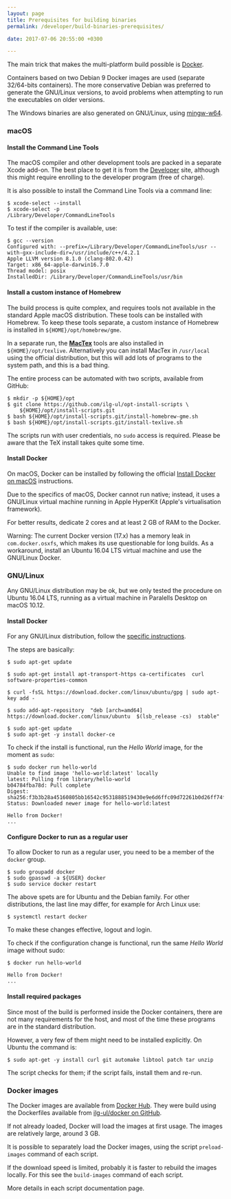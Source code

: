 ```yaml
---
layout: page
title: Prerequisites for building binaries
permalink: /developer/build-binaries-prerequisites/

date: 2017-07-06 20:55:00 +0300

---
```


The main trick that makes the multi-platform build possible is [Docker](https://www.docker.com).

Containers based on two Debian 9 Docker images are used (separate 32/64-bits containers). The more conservative Debian was preferred to generate the GNU/Linux versions, to avoid problems when attempting to run the executables on older versions.

The Windows binaries are also generated on GNU/Linux, using [mingw-w64](http://mingw-w64.org).

### macOS

#### Install the Command Line Tools

The macOS compiler and other development tools are packed in a separate Xcode add-on. The best place to get it is from the [Developer](https://developer.apple.com/xcode/downloads/) site, although this might require enrolling to the developer program (free of charge).

It is also possible to install the Command Line Tools via a command line:

```console
$ xcode-select --install
$ xcode-select -p
/Library/Developer/CommandLineTools
```

To test if the compiler is available, use:

```console
$ gcc --version
Configured with: --prefix=/Library/Developer/CommandLineTools/usr --with-gxx-include-dir=/usr/include/c++/4.2.1
Apple LLVM version 8.1.0 (clang-802.0.42)
Target: x86_64-apple-darwin16.7.0
Thread model: posix
InstalledDir: /Library/Developer/CommandLineTools/usr/bin
```

#### Install a custom instance of Homebrew

The build process is quite complex, and requires tools not available in the standard Apple macOS distribution. These tools can be installed with Homebrew. To keep these tools separate, a custom instance of Homebrew is installed in `${HOME}/opt/homebrew/gme`. 

In a separate run, the **[MacTex](http://www.tug.org/mactex/)** tools are also installed in `${HOME}/opt/texlive`. Alternatively you can install MacTex in `/usr/local` using the official distribution, but this will add lots of programs to the system path, and this is a bad thing.

The entire process can be automated with two scripts, available from GitHub:

```
$ mkdir -p ${HOME}/opt
$ git clone https://github.com/ilg-ul/opt-install-scripts \
    ${HOME}/opt/install-scripts.git
$ bash ${HOME}/opt/install-scripts.git/install-homebrew-gme.sh
$ bash ${HOME}/opt/install-scripts.git/install-texlive.sh
```

The scripts run with user credentials, no `sudo` access is required. Please be aware that the TeX install takes quite some time.

#### Install Docker

On macOS, Docker can be installed by following the official [Install Docker on macOS](https://docs.docker.com/docker-for-mac/install/) instructions.

Due to the specifics of macOS, Docker cannot run native; instead, it uses a GNU/Linux virtual machine running in Apple HyperKit (Apple's virtualisation framework).

For better results, dedicate 2 cores and at least 2 GB of RAM to the Docker.

Warning: The current Docker version (17.x) has a memory leak in `com.docker.osxfs`, which makes its use questionable for long builds. As a workaround, install an Ubuntu 16.04 LTS virtual machine and use the GNU/Linux Docker.

### GNU/Linux

Any GNU/Linux distribution may be ok, but we only tested the procedure on Ubuntu 16.04 LTS, running as a virtual machine in Paralells Desktop on macOS 10.12.

#### Install Docker

For any GNU/Linux distribution, follow the [specific instructions](https://docs.docker.com/engine/installation/linux/docker-ce/ubuntu/#install-using-the-repository).

The steps are basically:

```console
$ sudo apt-get update

$ sudo apt-get install apt-transport-https ca-certificates  curl software-properties-common

$ curl -fsSL https://download.docker.com/linux/ubuntu/gpg | sudo apt-key add -

$ sudo add-apt-repository  "deb [arch=amd64] https://download.docker.com/linux/ubuntu  $(lsb_release -cs)  stable"

$ sudo apt-get update
$ sudo apt-get -y install docker-ce
```

To check if the install is functional, run the _Hello World_ image, for the moment as `sudo`:

```console
$ sudo docker run hello-world
Unable to find image 'hello-world:latest' locally
latest: Pulling from library/hello-world
b04784fba78d: Pull complete 
Digest: sha256:f3b3b28a45160805bb16542c9531888519430e9e6d6ffc09d72261b0d26ff74f
Status: Downloaded newer image for hello-world:latest

Hello from Docker!
...
```

#### Configure Docker to run as a regular user

To allow Docker to run as a regular user, you need to be a member of the `docker` group.

```console
$ sudo groupadd docker
$ sudo gpasswd -a ${USER} docker
$ sudo service docker restart
```

The above spets are for Ubuntu and the Debian family. For other distributions, the last line may differ, for example for Arch Linux use:

```console
$ systemctl restart docker
```

To make these changes effective, logout and login.

To check if the configuration change is functional, run the same _Hello World_ image without sudo:

```console
$ docker run hello-world

Hello from Docker!
...
```

#### Install required packages

Since most of the build is performed inside the Docker containers, there are not many requirements for the host, and most of the time these programs are in the standard distribution.

However, a very few of them might need to be installed explicitly. On Ubuntu the command is:

```console
$ sudo apt-get -y install curl git automake libtool patch tar unzip
```

The script checks for them; if the script fails, install them and re-run.

### Docker images

The Docker images are available from [Docker Hub](https://hub.docker.com/u/ilegeul/). They were build using the Dockerfiles available from [ilg-ul/docker on GitHub](https://github.com/ilg-ul/docker).

If not already loaded, Docker will load the images at first usage. The images are relatively large, around 3 GB.

It is possible to separately load the Docker images, using the script `preload-images` command of each script.

If the download speed is limited, probably it is faster to rebuild the images locally. For this see the `build-images` command of each script.

More details in each script documentation page.
